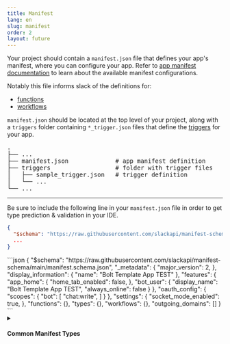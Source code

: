 ```yaml
---
title: Manifest
lang: en
slug: manifest
order: 2
layout: future
---
```



<div class="section-content">

Your project should contain a `manifest.json` file that defines your app's manifest, where you can configure your app. Refer to <a href="https://api.slack.com/reference/manifests" target="_blank">app manifest documentation</a> to learn about the available manifest configurations.

Notably this file informs slack of the definitions for:

* [functions](/bolt-python/future/concepts#manifest-functions)
* [workflows](/bolt-python/future/concepts#manifest-workflows)

`manifest.json` should be located at the top level of your project, along with a `triggers` folder containing `*_trigger.json` files that define the <a href="https://api.slack.com/future/triggers" target="_blank">triggers</a> for your app.

<pre class="structure">
.
├── ...
├── manifest.json             # app manifest definition
├── triggers                  # folder with trigger files
│   ├── sample_trigger.json   # trigger definition
│   └── ...
└── ...
</pre>

---

Be sure to include the following line in your `manifest.json` file in order to get type prediction & validation in your IDE.

```json
{
  "$schema": "https://raw.githubusercontent.com/slackapi/manifest-schema/main/manifest.schema.json",
  ...
}
```

</div>

<div>
```json
{
  "$schema": "https://raw.githubusercontent.com/slackapi/manifest-schema/main/manifest.schema.json",
  "_metadata": {
    "major_version": 2,
  },
  "display_information": {
    "name": "Bolt Template App TEST"
  },
  "features": {
    "app_home": {
      "home_tab_enabled": false,
    },
    "bot_user": {
      "display_name": "Bolt Template App TEST",
      "always_online": false
    }
  },
  "oauth_config": {
    "scopes": {
      "bot": [
        "chat:write",
      ]
    }
  },
  "settings": {
    "socket_mode_enabled": true,
  },
  "functions": {},
  "types": {},
  "workflows": {},
  "outgoing_domains": []
}
```
</div>

<details id="common-manifest-types" class="secondary-wrapper" >
  
<summary class="section-head" markdown="0">
  <h4 class="section-head">Common Manifest Types</h4>
</summary>

<div>

<div class="secondary-content">

<table id="parameters">
  <tr>
    <th>
      <h5>parameters</h5>
    </th>
    <th>
      <code>object</code>
    </th>
    <th></th>
  </tr>
  <tr>
    <td>
      <code>properties</code>
    </td>
    <td>
      <a href="#properties">properties object</a>
    </td>
    <td>defines the properties</td>
  </tr>
  <tr>
    <td>
      <code>required</code>
    </td>
    <td>
      <code>list[string]</code>
    </td>
    <td>defines the properties required by the function</td>
  </tr>
</table>

<table id="properties">
  <tr>
    <th>
      <h5>properties</h5>
    </th>
    <th>
      <code>dictionary</code>
    </th>
    <th></th>
  </tr>
  <tr>
    <td>
      <code>key</code>
    </td>
    <td>
      <code>string</code>
    </td>
    <td>defines the property name</td>
  </tr>
  <tr>
    <td>
      <code>value</code>
    </td>
    <td>
      <a href="#property">property object</a>
    </td>
    <td>defines the property</td>
  </tr>
</table>

<table id="property">
  <tr>
    <th>
      <h5>property</h5>
    </th>
    <th>
      <code>object</code>
    </th>
    <th></th>
  </tr>
  <tr>
    <td>
      <code>type</code>
    </td>
    <td>
      <code>string</code>
    </td>
    <td>defines the property type</td>
  </tr>
  <tr>
    <td>
      <code>description</code>
    </td>
    <td>
      <code>string</code>
    </td>
    <td>defines the property description</td>
  </tr>
</table>

</div>

```json
  "$comment": "sample parameters object"
  "*_parameters":{
    "properties": {
      "property_0_name": {
        "type": "string",
        "description": "this is my first property"
      },
      "property_1_name": {
        "type": "integer",
        "description": "this is my second property"
      }
    },
    "required": [
      "property_0_name"
    ]
  }
```

</div>

</details>
